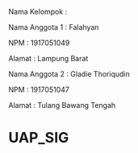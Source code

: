 Nama Kelompok :


Nama Anggota 1 		: Falahyan 

NPM														: 1917051049

Alamat											: Lampung Barat

Nama Anggota 2 		: Gladie Thoriqudin

NPM														: 1917051047

Alamat											: Tulang Bawang Tengah


# UAP_SIG
 
